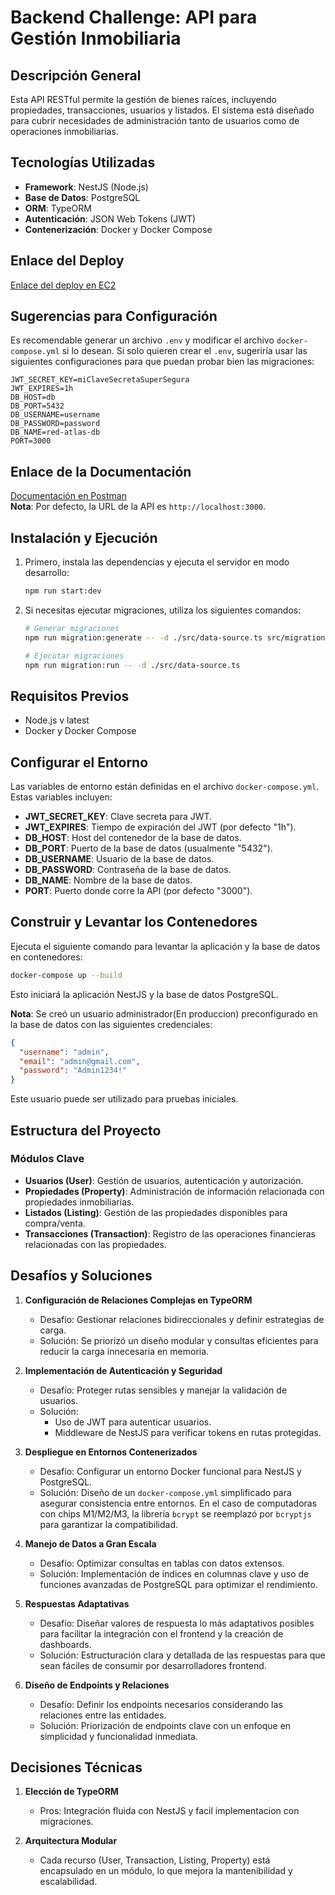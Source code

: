 
# Backend Challenge: API para Gestión Inmobiliaria

## Descripción General
Esta API RESTful permite la gestión de bienes raíces, incluyendo propiedades, transacciones, usuarios y listados. El sistema está diseñado para cubrir necesidades de administración tanto de usuarios como de operaciones inmobiliarias.

## Tecnologías Utilizadas
- **Framework**: NestJS (Node.js)
- **Base de Datos**: PostgreSQL
- **ORM**: TypeORM
- **Autenticación**: JSON Web Tokens (JWT)
- **Contenerización**: Docker y Docker Compose

## Enlace del Deploy
[Enlace del deploy en EC2](http://ec2-54-198-100-159.compute-1.amazonaws.com:3000/rutas)

## Sugerencias para Configuración
Es recomendable generar un archivo `.env` y modificar el archivo `docker-compose.yml` si lo desean. Si solo quieren crear el `.env`, sugeriría usar las siguientes configuraciones para que puedan probar bien las migraciones:

```env
JWT_SECRET_KEY=miClaveSecretaSuperSegura
JWT_EXPIRES=1h
DB_HOST=db
DB_PORT=5432
DB_USERNAME=username
DB_PASSWORD=password
DB_NAME=red-atlas-db
PORT=3000
```

## Enlace de la Documentación
[Documentación en Postman](#)  
**Nota**: Por defecto, la URL de la API es `http://localhost:3000`.

## Instalación y Ejecución
1. Primero, instala las dependencias y ejecuta el servidor en modo desarrollo:

    ```bash
    npm run start:dev
    ```

2. Si necesitas ejecutar migraciones, utiliza los siguientes comandos:

    ```bash
    # Generar migraciones
    npm run migration:generate -- -d ./src/data-source.ts src/migrations/initial

    # Ejecutar migraciones
    npm run migration:run -- -d ./src/data-source.ts
    ```

## Requisitos Previos
- Node.js v latest
- Docker y Docker Compose

## Configurar el Entorno
Las variables de entorno están definidas en el archivo `docker-compose.yml`. Estas variables incluyen:

- **JWT_SECRET_KEY**: Clave secreta para JWT.
- **JWT_EXPIRES**: Tiempo de expiración del JWT (por defecto "1h").
- **DB_HOST**: Host del contenedor de la base de datos.
- **DB_PORT**: Puerto de la base de datos (usualmente "5432").
- **DB_USERNAME**: Usuario de la base de datos.
- **DB_PASSWORD**: Contraseña de la base de datos.
- **DB_NAME**: Nombre de la base de datos.
- **PORT**: Puerto donde corre la API (por defecto "3000").

## Construir y Levantar los Contenedores
Ejecuta el siguiente comando para levantar la aplicación y la base de datos en contenedores:

```bash
docker-compose up --build
```

Esto iniciará la aplicación NestJS y la base de datos PostgreSQL.

**Nota**: Se creó un usuario administrador(En produccion) preconfigurado en la base de datos con las siguientes credenciales:

```json
{
  "username": "admin",
  "email": "admin@gmail.com",
  "password": "Admin1234!"
}
```

Este usuario puede ser utilizado para pruebas iniciales.

## Estructura del Proyecto
### Módulos Clave
- **Usuarios (User)**: Gestión de usuarios, autenticación y autorización.
- **Propiedades (Property)**: Administración de información relacionada con propiedades inmobiliarias.
- **Listados (Listing)**: Gestión de las propiedades disponibles para compra/venta.
- **Transacciones (Transaction)**: Registro de las operaciones financieras relacionadas con las propiedades.

## Desafíos y Soluciones
1. **Configuración de Relaciones Complejas en TypeORM**
    - Desafío: Gestionar relaciones bidireccionales y definir estrategias de carga.
    - Solución: Se priorizó un diseño modular y consultas eficientes para reducir la carga innecesaria en memoria.

2. **Implementación de Autenticación y Seguridad**
    - Desafío: Proteger rutas sensibles y manejar la validación de usuarios.
    - Solución:
        - Uso de JWT para autenticar usuarios.
        - Middleware de NestJS para verificar tokens en rutas protegidas.

3. **Despliegue en Entornos Contenerizados**
    - Desafío: Configurar un entorno Docker funcional para NestJS y PostgreSQL.
    - Solución: Diseño de un `docker-compose.yml` simplificado para asegurar consistencia entre entornos. En el caso de computadoras con chips M1/M2/M3, la librería `bcrypt` se reemplazó por `bcryptjs` para garantizar la compatibilidad.

4. **Manejo de Datos a Gran Escala**
    - Desafío: Optimizar consultas en tablas con datos extensos.
    - Solución: Implementación de índices en columnas clave y uso de funciones avanzadas de PostgreSQL para optimizar el rendimiento.

5. **Respuestas Adaptativas**
    - Desafío: Diseñar valores de respuesta lo más adaptativos posibles para facilitar la integración con el frontend y la creación de dashboards.
    - Solución: Estructuración clara y detallada de las respuestas para que sean fáciles de consumir por desarrolladores frontend.

6. **Diseño de Endpoints y Relaciones**
    - Desafío: Definir los endpoints necesarios considerando las relaciones entre las entidades.
    - Solución: Priorización de endpoints clave con un enfoque en simplicidad y funcionalidad inmediata.

## Decisiones Técnicas
1. **Elección de TypeORM**
    - Pros: Integración fluida con NestJS y facil implementacion con migraciones.

2. **Arquitectura Modular**
    - Cada recurso (User, Transaction, Listing, Property) está encapsulado en un módulo, lo que mejora la mantenibilidad y escalabilidad.
